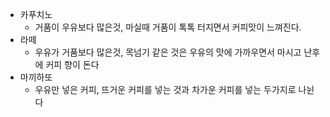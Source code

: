 - 카푸치노
    - 거품이 우유보다 많은것, 마실때 거품이 톡톡 터지면서 커피맛이 느껴진다.
- 라떼
    - 우유가 거품보다 많은것, 목넘기 같은 것은 우유의 맛에 가까우면서 마시고 난후에 커피 향이 돈다
- 마끼하또
    - 우유만 넣은 커피, 뜨거운 커피를 넣는 것과 차가운 커피를 넣는 두가지로 나뉜다
